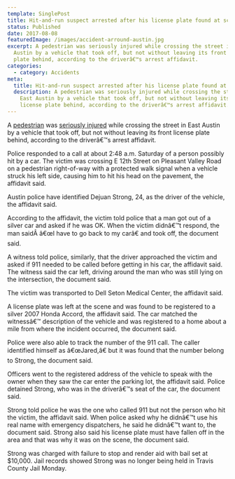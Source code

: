 ```yaml
---
template: SinglePost
title: Hit-and-run suspect arrested after his license plate found at scene
status: Published
date: 2017-08-08
featuredImage: /images/accident-arround-austin.jpg
excerpt: A pedestrian was seriously injured while crossing the street in East
  Austin by a vehicle that took off, but not without leaving its front license
  plate behind, according to the driverâ€™s arrest affidavit.
categories:
  - category: Accidents
meta:
  title: Hit-and-run suspect arrested after his license plate found at scene
  description: A pedestrian was seriously injured while crossing the street in
    East Austin by a vehicle that took off, but not without leaving its front
    license plate behind, according to the driverâ€™s arrest affidavit.
---
```

<!--StartFragment-->

A [pedestrian](/practice-areas/pedestrian-accident-lawyers/) was [seriously injured](/practice-areas/serious-personal-injury/) while crossing the street in East Austin by a vehicle that took off, but not without leaving its front license plate behind, according to the driverâ€™s arrest affidavit.

Police responded to a call at about 2:48 a.m. Saturday of a person possibly hit by a car. The victim was crossing E 12th Street on Pleasant Valley Road on a pedestrian right-of-way with a protected walk signal when a vehicle struck his left side, causing him to hit his head on the pavement, the affidavit said.

Austin police have identified Dejuan Strong, 24, as the driver of the vehicle, the affidavit said.

According to the affidavit, the victim told police that a man got out of a silver car and asked if he was OK. When the victim didnâ€™t respond, the man saidÂ â€œI have to go back to my carâ€ and took off, the document said.

A witness told police, similarly, that the driver approached the victim and asked if 911 needed to be called before getting in his car, the affidavit said. The witness said the car left, driving around the man who was still lying on the intersection, the document said.

The victim was transported to Dell Seton Medical Center, the affidavit said.

A license plate was left at the scene and was found to be registered to a silver 2007 Honda Accord, the affidavit said. The car matched the witnessâ€™ description of the vehicle and was registered to a home about a mile from where the incident occurred, the document said.

Police were also able to track the number of the 911 call. The caller identified himself as â€œJared,â€ but it was found that the number belong to Strong, the document said.

Officers went to the registered address of the vehicle to speak with the owner when they saw the car enter the parking lot, the affidavit said. Police detained Strong, who was in the driverâ€™s seat of the car, the document said.

Strong told police he was the one who called 911 but not the person who hit the victim, the affidavit said. When police asked why he didnâ€™t use his real name with emergency dispatchers, he said he didnâ€™t want to, the document said. Strong also said his license plate must have fallen off in the area and that was why it was on the scene, the document said.

Strong was charged with failure to stop and render aid with bail set at $10,000. Jail records showed Strong was no longer being held in Travis County Jail Monday.

<!--EndFragment-->